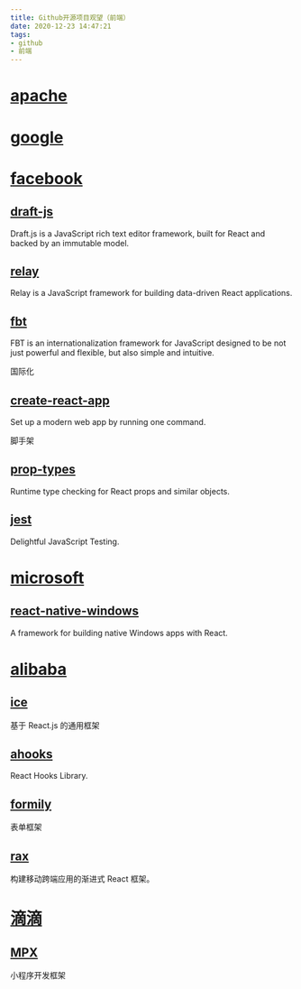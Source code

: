 ```yaml
---
title: Github开源项目观望（前端）
date: 2020-12-23 14:47:21
tags:
- github
- 前端
---
```


# [apache](https://github.com/apache)

# [google](https://github.com/google)

# [facebook](https://github.com/facebook)

## [draft-js](https://github.com/facebook/draft-js)

Draft.js is a JavaScript rich text editor framework, built for React and backed by an immutable model.

## [relay](https://github.com/facebook/relay)

Relay is a JavaScript framework for building data-driven React applications.

## [fbt](https://github.com/facebook/fbt)

FBT is an internationalization framework for JavaScript designed to be not just powerful and flexible, but also simple and intuitive.

国际化

## [create-react-app](https://github.com/facebook/create-react-app)

Set up a modern web app by running one command.

脚手架

## [prop-types](https://github.com/facebook/prop-types)

Runtime type checking for React props and similar objects.

## [jest](https://github.com/facebook/jest)

Delightful JavaScript Testing.

# [microsoft](https://github.com/microsoft)

## [react-native-windows](https://github.com/microsoft/react-native-windows)

A framework for building native Windows apps with React.

# [alibaba](https://github.com/alibaba)

## [ice](https://github.com/alibaba/ice)

基于 React.js 的通用框架

## [ahooks](https://github.com/alibaba/hooks)

React Hooks Library.

## [formily](https://github.com/alibaba/formily)

表单框架

## [rax](https://github.com/alibaba/rax)

构建移动跨端应用的渐进式 React 框架。

# [滴滴](https://github.com/didi)

## [MPX](https://github.com/didi/mpx)

小程序开发框架

